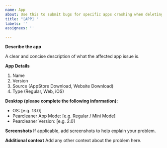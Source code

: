 ```yaml
---
name: App
about: Use this to submit bugs for specific apps crashing when deleting or not showing up in the app list
title: "[APP] "
labels: ''
assignees: ''

---
```


**Describe the app**

A clear and concise description of what the affected app issue is.

**App Details**
1. Name
2. Version
3. Source (AppStore Download, Website Download)
4. Type (Regular, Web, iOS)

**Desktop (please complete the following information):**
 - OS: [e.g. 13.0]
 - Pearcleaner App Mode: [e.g. Regular / Mini Mode]
 - Pearcleaner Version: [e.g. 2.0]

**Screenshots**
If applicable, add screenshots to help explain your problem.

**Additional context**
Add any other context about the problem here.
